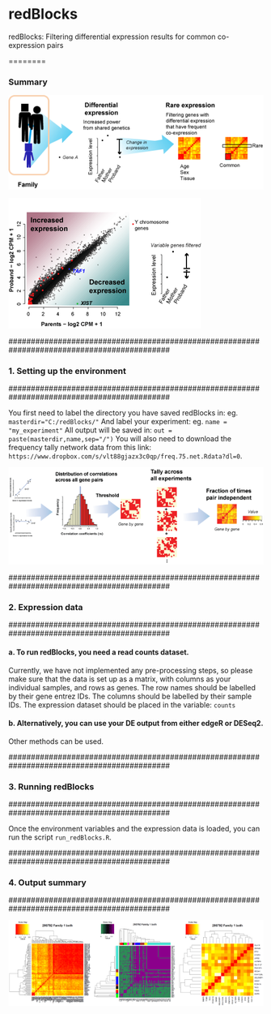 # redBlocks

redBlocks: Filtering differential expression results for common co-expression pairs

========

### Summary

![summary](https://github.com/sarbal/redBlocks/blob/master/imgs/summary_method.png "Method summary")


![summary](https://github.com/sarbal/redBlocks/blob/master/imgs/summary_DE.png "Method summary")

############################################################################################
### 1. Setting up the environment
############################################################################################

You first need to label the directory you have saved redBlocks in: eg. ``` masterdir="C:/redBlocks/" ```
And label your experiment: eg. ``` name = "my_experiment" ```
All output will be saved in: ``` out = paste(masterdir,name,sep="/") ```
You will also need to download the frequency tally network data from this link: ``` https://www.dropbox.com/s/vlt88gjazx3c0qp/freq.75.net.Rdata?dl=0 ```.

![summary](https://github.com/sarbal/redBlocks/blob/master/imgs/freq_tally_net.png "Method summary")


############################################################################################
### 2. Expression data
############################################################################################

#### a. To run redBlocks, you need a read counts dataset.
Currently, we have not implemented any pre-processing steps, so please make sure that the data is
set up as a matrix, with columns as your individual samples, and rows as genes.
The row names should be labelled by their gene entrez IDs.
The columns should be labelled by their sample IDs.
The expression dataset should be placed in the variable: ``` counts ``` 

#### b. Alternatively, you can use your DE output from either edgeR or DESeq2. 
Other methods can be used. 

############################################################################################
### 3. Running redBlocks
############################################################################################

Once the environment variables and the expression data is loaded, you can run the
script ``` run_redBlocks.R ```. 



############################################################################################
### 4. Output summary
############################################################################################

![summary](https://github.com/sarbal/redBlocks/blob/master/imgs/summary_output.png "Method summary")

